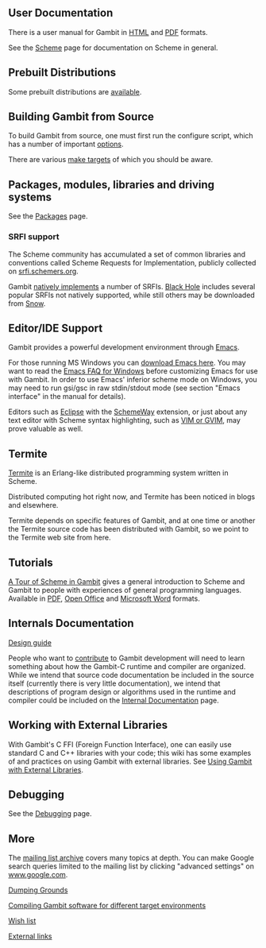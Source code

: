## User Documentation

There is a user manual for Gambit in
[HTML](http://www.iro.umontreal.ca/~gambit/doc/gambit.html) and
[PDF](http://www.iro.umontreal.ca/~gambit/doc/gambit.pdf) formats.

See the [Scheme](Scheme.md) page for documentation on Scheme in
general.

## Prebuilt Distributions

Some prebuilt distributions are [ available](Distributions.md).

## Building Gambit from Source

To build Gambit from source, one must first run the configure script,
which has a number of important [
options](Configure_script_options.md).

There are various [ make targets](Make_targets.md) of which you
should be aware.

## Packages, modules, libraries and driving systems

See the [Packages](Packages.md) page.

### SRFI support

The Scheme community has accumulated a set of common libraries and
conventions called Scheme Requests for Implementation, publicly
collected on [srfi.schemers.org](http://srfi.schemers.org/).

Gambit [ natively implements](SRFI:s.md) a number of SRFIs.
[Black Hole](Black_Hole.md) includes several popular SRFIs not
natively supported, while still others may be downloaded from
[Snow](http://snow.iro.umontreal.ca/?listcat=srfi).

## Editor/IDE Support

Gambit provides a powerful development environment through
[Emacs](http://www.iro.umontreal.ca/~gambit/doc/gambit.html#Emacs-interface).

For those running MS Windows you can [download Emacs
here](http://ftp.gnu.org/pub/gnu/emacs/windows/). You may want to read
the [Emacs FAQ for
Windows](http://www.gnu.org/software/emacs/windows/ntemacs.html) before
customizing Emacs for use with Gambit. In order to use Emacs' inferior
scheme mode on Windows, you may need to run gsi/gsc in raw stdin/stdout
mode (see section "Emacs interface" in the manual for details).

Editors such as [Eclipse](http://www.eclipse.org/) with the
[SchemeWay](http://schemeway.sourceforge.net/) extension, or just about
any text editor with Scheme syntax highlighting, such as [VIM or
GVIM](http://www.vim.org), may prove valuable as well.

## Termite

[Termite](http://code.google.com/p/termite/) is an Erlang-like
distributed programming system written in Scheme.

Distributed computing hot right now, and Termite has been noticed in
blogs and elsewhere.

Termite depends on specific features of Gambit, and at one time or
another the Termite source code has been distributed with Gambit, so we
point to the Termite web site from here.

## Tutorials

[A Tour of Scheme in Gambit](A_Tour_of_Scheme_in_Gambit.md)
gives a general introduction to Scheme and Gambit to people with
experiences of general programming languages. Available in
[PDF](media:A_Tour_of_Scheme_in_Gambit.pdf.md), [Open
Office](media:A_Tour_of_Scheme_in_Gambit.odf.md) and [Microsoft
Word](media:A_Tour_of_Scheme_in_Gambit.doc.md) formats.

## Internals Documentation

[Design guide](Design_guide.md)

People who want to [ contribute](How_to_Contribute.md) to Gambit
development will need to learn something about how the Gambit-C runtime
and compiler are organized. While we intend that source code
documentation be included in the source itself (currently there is very
little documentation), we intend that descriptions of program design or
algorithms used in the runtime and compiler could be included on the
[Internal Documentation](Internal_Documentation.md) page.

## Working with External Libraries

With Gambit's C FFI (Foreign Function Interface), one can easily use
standard C and C++ libraries with your code; this wiki has some examples
of and practices on using Gambit with external libraries. See [Using
Gambit with External
Libraries](Using_Gambit_with_External_Libraries.md).

## Debugging

See the [Debugging](Debugging.md) page.

## More

The [mailing list
archive](http://mailman.iro.umontreal.ca/pipermail/gambit-list) covers
many topics at depth. You can make Google search queries limited to the
mailing list by clicking "advanced settings" on www.google.com.

[Dumping Grounds](Dumping_Grounds.md)

[Compiling Gambit software for different target
environments](Compiling_Gambit_software_for_different_target_environments.md)

[Wish list](Wish_list.md)

[External links](External_links.md)
